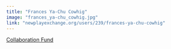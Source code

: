 ```yaml
---
title: "Frances Ya-Chu Cowhig"
image: "frances_ya-chu_cowhig.jpg"
link: "newplayexchange.org/users/239/frances-ya-chu-cowhig"
---
```


[Collaboration Fund](/affiliated-artists/collaboration-fund)